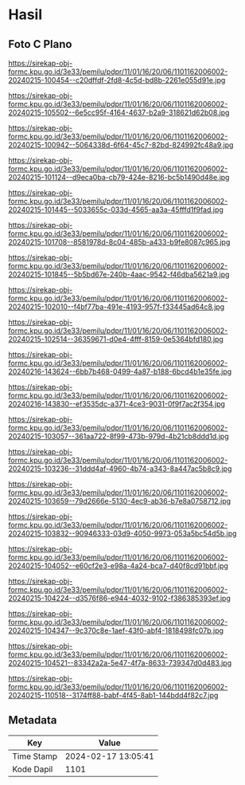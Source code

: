 # Hasil

## Foto C Plano

https://sirekap-obj-formc.kpu.go.id/3e33/pemilu/pdpr/11/01/16/20/06/1101162006002-20240215-100454--c20dffdf-2fd8-4c5d-bd8b-2261e055d91e.jpg

https://sirekap-obj-formc.kpu.go.id/3e33/pemilu/pdpr/11/01/16/20/06/1101162006002-20240215-105502--6e5cc95f-4164-4637-b2a9-318621d62b08.jpg

https://sirekap-obj-formc.kpu.go.id/3e33/pemilu/pdpr/11/01/16/20/06/1101162006002-20240215-100942--5064338d-6f64-45c7-82bd-824992fc48a9.jpg

https://sirekap-obj-formc.kpu.go.id/3e33/pemilu/pdpr/11/01/16/20/06/1101162006002-20240215-101124--d9eca0ba-cb79-424e-8216-bc5b1490d48e.jpg

https://sirekap-obj-formc.kpu.go.id/3e33/pemilu/pdpr/11/01/16/20/06/1101162006002-20240215-101445--5033655c-033d-4565-aa3a-45fffd1f9fad.jpg

https://sirekap-obj-formc.kpu.go.id/3e33/pemilu/pdpr/11/01/16/20/06/1101162006002-20240215-101708--8581978d-8c04-485b-a433-b9fe8087c965.jpg

https://sirekap-obj-formc.kpu.go.id/3e33/pemilu/pdpr/11/01/16/20/06/1101162006002-20240215-101845--5b5bd67e-240b-4aac-9542-f46dba5621a9.jpg

https://sirekap-obj-formc.kpu.go.id/3e33/pemilu/pdpr/11/01/16/20/06/1101162006002-20240215-102010--f4bf77ba-491e-4193-957f-f33445ad64c8.jpg

https://sirekap-obj-formc.kpu.go.id/3e33/pemilu/pdpr/11/01/16/20/06/1101162006002-20240215-102514--36359671-d0e4-4fff-8159-0e5364bfd180.jpg

https://sirekap-obj-formc.kpu.go.id/3e33/pemilu/pdpr/11/01/16/20/06/1101162006002-20240216-143624--6bb7b468-0499-4a87-b188-6bcd4b1e35fe.jpg

https://sirekap-obj-formc.kpu.go.id/3e33/pemilu/pdpr/11/01/16/20/06/1101162006002-20240216-143830--ef3535dc-a371-4ce3-9031-0f9f7ac2f354.jpg

https://sirekap-obj-formc.kpu.go.id/3e33/pemilu/pdpr/11/01/16/20/06/1101162006002-20240215-103057--361aa722-8f99-473b-979d-4b21cb8ddd1d.jpg

https://sirekap-obj-formc.kpu.go.id/3e33/pemilu/pdpr/11/01/16/20/06/1101162006002-20240215-103236--31ddd4af-4960-4b74-a343-8a447ac5b8c9.jpg

https://sirekap-obj-formc.kpu.go.id/3e33/pemilu/pdpr/11/01/16/20/06/1101162006002-20240215-103659--79d2666e-5130-4ec9-ab36-b7e8a0758712.jpg

https://sirekap-obj-formc.kpu.go.id/3e33/pemilu/pdpr/11/01/16/20/06/1101162006002-20240215-103832--90946333-03d9-4050-9973-053a5bc54d5b.jpg

https://sirekap-obj-formc.kpu.go.id/3e33/pemilu/pdpr/11/01/16/20/06/1101162006002-20240215-104052--e60cf2e3-e98a-4a24-bca7-d40f8cd91bbf.jpg

https://sirekap-obj-formc.kpu.go.id/3e33/pemilu/pdpr/11/01/16/20/06/1101162006002-20240215-104224--d3576f86-e944-4032-9102-f386385393ef.jpg

https://sirekap-obj-formc.kpu.go.id/3e33/pemilu/pdpr/11/01/16/20/06/1101162006002-20240215-104347--9c370c8e-1aef-43f0-abf4-1818498fc07b.jpg

https://sirekap-obj-formc.kpu.go.id/3e33/pemilu/pdpr/11/01/16/20/06/1101162006002-20240215-104521--83342a2a-5e47-4f7a-8633-739347d0d483.jpg

https://sirekap-obj-formc.kpu.go.id/3e33/pemilu/pdpr/11/01/16/20/06/1101162006002-20240215-110518--3174ff88-babf-4f45-8ab1-144bdd4f82c7.jpg


## Metadata

| Key        | Value               |
| ---------- | ------------------- |
| Time Stamp | 2024-02-17 13:05:41 |
| Kode Dapil | 1101                |



